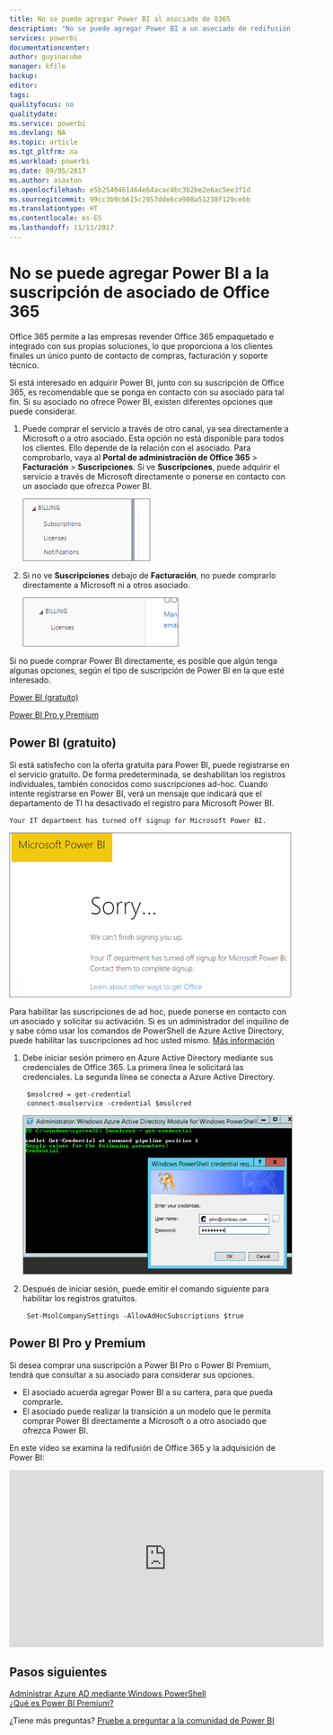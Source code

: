 ```yaml
---
title: No se puede agregar Power BI al asociado de O365
description: "No se puede agregar Power BI a un asociado de redifusión web de Office 365. El modelo de redifusión web es un modelo de compra usado por Office 365."
services: powerbi
documentationcenter: 
author: guyinacube
manager: kfile
backup: 
editor: 
tags: 
qualityfocus: no
qualitydate: 
ms.service: powerbi
ms.devlang: NA
ms.topic: article
ms.tgt_pltfrm: na
ms.workload: powerbi
ms.date: 09/05/2017
ms.author: asaxton
ms.openlocfilehash: e5b2540461464e64acac4bc3b2be2e6ac5ee3f1d
ms.sourcegitcommit: 99cc3b9cb615c2957dde6ca908a51238f129cebb
ms.translationtype: HT
ms.contentlocale: es-ES
ms.lasthandoff: 11/13/2017
---
```

# <a name="unable-to-add-power-bi-to-office-365-partner-subscription"></a>No se puede agregar Power BI a la suscripción de asociado de Office 365
Office 365 permite a las empresas revender Office 365 empaquetado e integrado con sus propias soluciones, lo que proporciona a los clientes finales un único punto de contacto de compras, facturación y soporte técnico.

Si está interesado en adquirir Power BI, junto con su suscripción de Office 365, es recomendable que se ponga en contacto con su asociado para tal fin. Si su asociado no ofrece Power BI, existen diferentes opciones que puede considerar.

1. Puede comprar el servicio a través de otro canal, ya sea directamente a Microsoft o a otro asociado. Esta opción no está disponible para todos los clientes. Ello depende de la relación con el asociado. Para comprobarlo, vaya al **Portal de administración de Office 365** > **Facturación** > **Suscripciones**. Si ve **Suscripciones**, puede adquirir el servicio a través de Microsoft directamente o ponerse en contacto con un asociado que ofrezca Power BI.
   
    ![](media/service-admin-syndication-partner/billingsub.png)
2. Si no ve **Suscripciones** debajo de **Facturación**, no puede comprarlo directamente a Microsoft ni a otros asociado. 
   
   ![](media/service-admin-syndication-partner/billing.png)

Si no puede comprar Power BI directamente, es posible que algún tenga algunas opciones, según el tipo de suscripción de Power BI en la que esté interesado.

[Power BI (gratuito)](#power-bi-free)

[Power BI Pro y Premium](#power-bi-pro)

## <a name="power-bi-free"></a>Power BI (gratuito)
Si está satisfecho con la oferta gratuita para Power BI, puede registrarse en el servicio gratuito. De forma predeterminada, se deshabilitan los registros individuales, también conocidos como suscripciones ad-hoc. Cuando intente registrarse en Power BI, verá un mensaje que indicará que el departamento de TI ha desactivado el registro para Microsoft Power BI.

    Your IT department has turned off signup for Microsoft Power BI.

![](media/service-admin-syndication-partner/sorry.png)

Para habilitar las suscripciones de ad hoc, puede ponerse en contacto con un asociado y solicitar su activación. Si es un administrador del inquilino de y sabe cómo usar los comandos de PowerShell de Azure Active Directory, puede habilitar las suscripciones ad hoc usted mismo. [Más información](https://technet.microsoft.com/library/jj151815.aspx)

1. Debe iniciar sesión primero en Azure Active Directory mediante sus credenciales de Office 365. La primera línea le solicitará las credenciales. La segunda línea se conecta a Azure Active Directory.
   
        $msolcred = get-credential
        connect-msolservice -credential $msolcred
   
    ![](media/service-admin-syndication-partner/aad-signin.png)
2. Después de iniciar sesión, puede emitir el comando siguiente para habilitar los registros gratuitos.
   
        Set-MsolCompanySettings -AllowAdHocSubscriptions $true

## <a name="power-bi-pro-and-premium"></a>Power BI Pro y Premium
Si desea comprar una suscripción a Power BI Pro o Power BI Premium, tendrá que consultar a su asociado para considerar sus opciones.

* El asociado acuerda agregar Power BI a su cartera, para que pueda comprarle.
* El asociado puede realizar la transición a un modelo que le permita comprar Power BI directamente a Microsoft o a otro asociado que ofrezca Power BI.

En este vídeo se examina la redifusión de Office 365 y la adquisición de Power BI:

<iframe width="560" height="315" src="https://www.youtube.com/embed/C357phT94A8" frameborder="0" allowfullscreen></iframe>

## <a name="next-steps"></a>Pasos siguientes
[Administrar Azure AD mediante Windows PowerShell](https://technet.microsoft.com/library/jj151815.aspx)  
[¿Qué es Power BI Premium?](service-premium.md)

¿Tiene más preguntas? [Pruebe a preguntar a la comunidad de Power BI](http://community.powerbi.com/)


